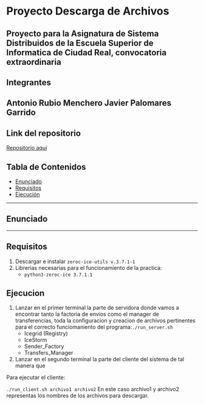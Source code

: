 # Proyecto Descarga de Archivos
Proyecto para la Asignatura de Sistema Distribuidos de la Escuela Superior de Informatica de Ciudad Real, convocatoria extraordinaria
---
## Integrantes
 Antonio Rubio Menchero
 Javier Palomares Garrido
---
## Link del repositorio
[Repositorio aquí](https://github.com/4Paloms/RubioPalomares.git)

## Tabla de Contenidos
- [Enunciado](#enunciado)
- [Requisitos](#requisitos)
- [Ejecución](#ejecución)

----
## Enunciado

----
## Requisitos
1. Descargar e instalar `zeroc-ice-utils v.3.7.1-1`
1. Librerias necesarias para el funcionamiento de la practica:
    * `python3-zeroc-ice 3.7.1.1`

## Ejecucion

1. Lanzar en el primer terminal la parte de servidora donde vamos a encontrar tanto la factoria de envios como el manager de transferencias, toda la configuracion y creacion de archivos pertinentes para el correcto funciomaniento del programa:`./run_server.sh`
    * Icegrid (Registry)
    * IceStorm
    * Sender_Factory
    * Transfers_Manager
1. Lanzar en el segundo terminal la parte del cliente del sistema de tal manera que

Para ejecutar el cliente:

``
./run_client.sh archivo1 archivo2
``
En este caso archivo1 y archivo2 representas los nombres de los archivos para descargar.
